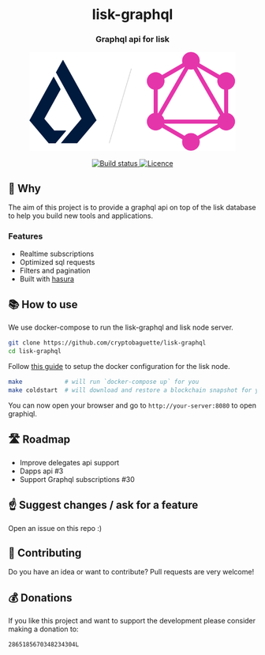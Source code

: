 <h1 align="center">lisk-graphql</h1>
<h3 align="center">Graphql api for lisk</h1>

<p align="center">
  <img src="https://github.com/cryptobaguette/lisk-graphql/raw/master/assets/logo.png" height="200">
</p>

<p align="center">
  <a href="https://travis-ci.org/cryptobaguette/lisk-graphql">
    <img src="https://badgen.net/travis/cryptobaguette/lisk-graphql" alt="Build status">
  </a>
  <a href="https://github.com/cryptobaguette/lisk-graphql/blob/master/LICENSE">
    <img src="https://badgen.net/badge/license/MIT/blue" alt="Licence">
  </a>
</p>

## 🙋 Why

The aim of this project is to provide a graphql api on top of the lisk database to help you build new tools and applications.

### Features

- Realtime subscriptions
- Optimized sql requests
- Filters and pagination
- Built with [hasura](https://github.com/hasura/graphql-engine/)

## 📚 How to use

We use docker-compose to run the lisk-graphql and lisk node server.

```bash
git clone https://github.com/cryptobaguette/lisk-graphql
cd lisk-graphql
```

Follow [this guide](https://lisk.io/documentation/lisk-core/setup/docker) to setup the docker configuration for the lisk node.

```bash
make            # will run `docker-compose up` for you
make coldstart  # will download and restore a blockchain snapshot for you
```

You can now open your browser and go to `http://your-server:8080` to open graphiql.

## 🛣️ Roadmap

- Improve delegates api support
- Dapps api #3
- Support Graphql subscriptions #30

## ☝️ Suggest changes / ask for a feature

Open an issue on this repo :)

## 🤝 Contributing

Do you have an idea or want to contribute?
Pull requests are very welcome!

## 💰 Donations

If you like this project and want to support the development please consider making a donation to:

```
2865185670348234304L
```
